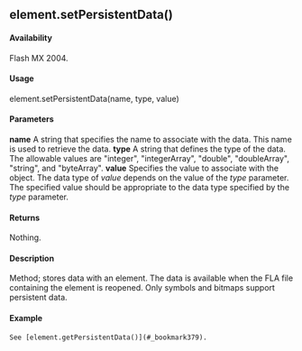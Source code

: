 ## element.setPersistentData()

#### Availability

Flash MX 2004.

#### Usage

element.setPersistentData(name, type, value)

#### Parameters

**name** A string that specifies the name to associate with the data. This name is used to retrieve the data.
**type** A string that defines the type of the data. The allowable values are "integer", "integerArray", "double", "doubleArray", "string", and "byteArray".
**value** Specifies the value to associate with the object. The data type of *value* depends on the value of the *type*
parameter. The specified value should be appropriate to the data type specified by the *type* parameter.

#### Returns

Nothing.

#### Description

Method; stores data with an element. The data is available when the FLA file containing the element is reopened. Only symbols and bitmaps support persistent data.

#### Example

```
See [element.getPersistentData()](#_bookmark379).

```